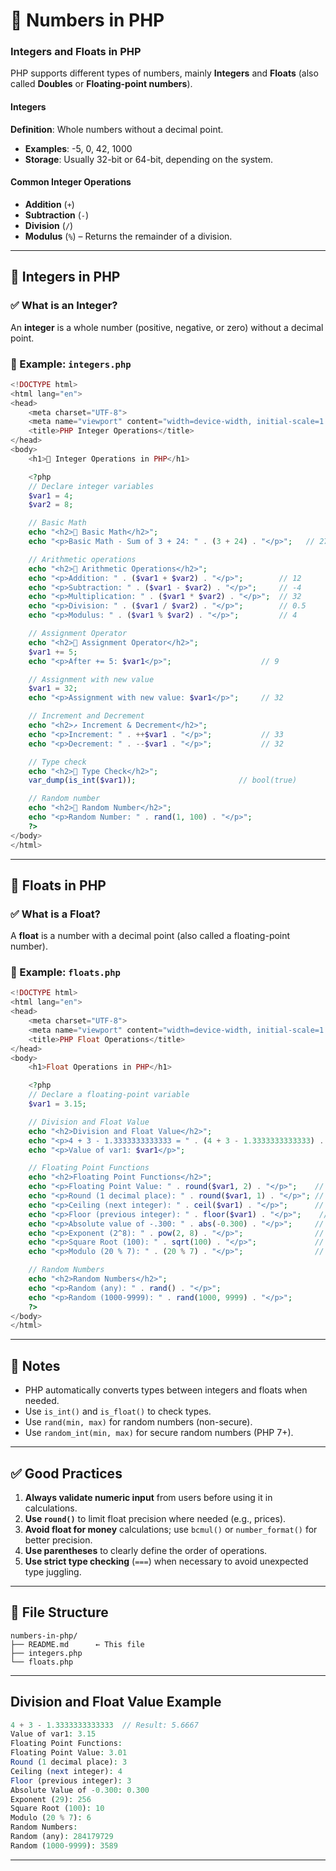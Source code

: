 
# 📘 Numbers in PHP

### Integers and Floats in PHP

PHP supports different types of numbers, mainly **Integers** and **Floats** (also called **Doubles** or **Floating-point numbers**).

#### Integers

**Definition**: Whole numbers without a decimal point.

* **Examples**: -5, 0, 42, 1000
* **Storage**: Usually 32-bit or 64-bit, depending on the system.

#### Common Integer Operations

* **Addition** (`+`)
* **Subtraction** (`-`)
* **Division** (`/`)
* **Modulus** (`%`) – Returns the remainder of a division.

---

## 🔢 Integers in PHP

### ✅ What is an Integer?

An **integer** is a whole number (positive, negative, or zero) without a decimal point.

### 🧪 Example: `integers.php`

```php
<!DOCTYPE html>
<html lang="en">
<head>
    <meta charset="UTF-8">
    <meta name="viewport" content="width=device-width, initial-scale=1.0">
    <title>PHP Integer Operations</title>
</head>
<body>
    <h1>📘 Integer Operations in PHP</h1>

    <?php
    // Declare integer variables
    $var1 = 4;
    $var2 = 8;

    // Basic Math
    echo "<h2>🔢 Basic Math</h2>";
    echo "<p>Basic Math - Sum of 3 + 24: " . (3 + 24) . "</p>";   // 27

    // Arithmetic operations
    echo "<h2>🔢 Arithmetic Operations</h2>";
    echo "<p>Addition: " . ($var1 + $var2) . "</p>";        // 12
    echo "<p>Subtraction: " . ($var1 - $var2) . "</p>";     // -4
    echo "<p>Multiplication: " . ($var1 * $var2) . "</p>";  // 32
    echo "<p>Division: " . ($var1 / $var2) . "</p>";        // 0.5
    echo "<p>Modulus: " . ($var1 % $var2) . "</p>";         // 4

    // Assignment Operator
    echo "<h2>🔣 Assignment Operator</h2>";
    $var1 += 5;
    echo "<p>After += 5: $var1</p>";                    // 9

    // Assignment with new value
    $var1 = 32;
    echo "<p>Assignment with new value: $var1</p>";     // 32

    // Increment and Decrement
    echo "<h2>↗️ Increment & Decrement</h2>";
    echo "<p>Increment: " . ++$var1 . "</p>";           // 33
    echo "<p>Decrement: " . --$var1 . "</p>";           // 32

    // Type check
    echo "<h2>🧪 Type Check</h2>";
    var_dump(is_int($var1));                       // bool(true)

    // Random number
    echo "<h2>🎲 Random Number</h2>";
    echo "<p>Random Number: " . rand(1, 100) . "</p>";
    ?>
</body>
</html>

```

---

## 🔣 Floats in PHP

### ✅ What is a Float?

A **float** is a number with a decimal point (also called a floating-point number).

### 🧪 Example: `floats.php`

```php
<!DOCTYPE html>
<html lang="en">
<head>
    <meta charset="UTF-8">
    <meta name="viewport" content="width=device-width, initial-scale=1.0">
    <title>PHP Float Operations</title>
</head>
<body>
    <h1>Float Operations in PHP</h1>

    <?php
    // Declare a floating-point variable
    $var1 = 3.15;

    // Division and Float Value
    echo "<h2>Division and Float Value</h2>";
    echo "<p>4 + 3 - 1.3333333333333 = " . (4 + 3 - 1.3333333333333) . "</p>";  // 5.6666666666667
    echo "<p>Value of var1: $var1</p>";                                         // 3.15

    // Floating Point Functions
    echo "<h2>Floating Point Functions</h2>";
    echo "<p>Floating Point Value: " . round($var1, 2) . "</p>";    // 3.14
    echo "<p>Round (1 decimal place): " . round($var1, 1) . "</p>"; // 3.1
    echo "<p>Ceiling (next integer): " . ceil($var1) . "</p>";      // 4
    echo "<p>Floor (previous integer): " . floor($var1) . "</p>";    // 3
    echo "<p>Absolute value of -.300: " . abs(-0.300) . "</p>";     // 0.300
    echo "<p>Exponent (2^8): " . pow(2, 8) . "</p>";                // 256
    echo "<p>Square Root (100): " . sqrt(100) . "</p>";             // 10
    echo "<p>Modulo (20 % 7): " . (20 % 7) . "</p>";                // 6

    // Random Numbers
    echo "<h2>Random Numbers</h2>";
    echo "<p>Random (any): " . rand() . "</p>";                        // Random number
    echo "<p>Random (1000-9999): " . rand(1000, 9999) . "</p>";        // Random number between 1000 and 9999
    ?>
</body>
</html>

```

---

## 📝 Notes

* PHP automatically converts types between integers and floats when needed.
* Use `is_int()` and `is_float()` to check types.
* Use `rand(min, max)` for random numbers (non-secure).
* Use `random_int(min, max)` for secure random numbers (PHP 7+).

---

## ✅ Good Practices

1. **Always validate numeric input** from users before using it in calculations.
2. **Use `round()`** to limit float precision where needed (e.g., prices).
3. **Avoid float for money** calculations; use `bcmul()` or `number_format()` for better precision.
4. **Use parentheses** to clearly define the order of operations.
5. **Use strict type checking** (`===`) when necessary to avoid unexpected type juggling.

---

## 📂 File Structure

```
numbers-in-php/
├── README.md      ← This file
├── integers.php
└── floats.php
```

---

## Division and Float Value Example

```php
4 + 3 - 1.3333333333333  // Result: 5.6667
Value of var1: 3.15
Floating Point Functions:
Floating Point Value: 3.01
Round (1 decimal place): 3
Ceiling (next integer): 4
Floor (previous integer): 3
Absolute Value of -0.300: 0.300
Exponent (29): 256
Square Root (100): 10
Modulo (20 % 7): 6
Random Numbers:
Random (any): 284179729
Random (1000-9999): 3589
```

---
